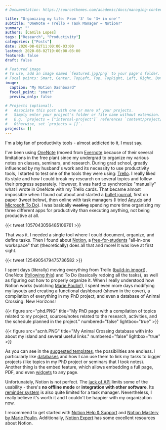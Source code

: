 ```yaml
---
# Documentation: https://sourcethemes.com/academic/docs/managing-content/

title: "Organizing my life: From '3' to '3+ in one'"
subtitle: "OneNote + Trello + Task Manager = Notion?"
summary: ""
authors: [Camila Lopes]
tags: ["Research", "Productivity"]
categories: ["Posts"]
date: 2020-08-02T11:00:00-03:00
lastmod: 2020-08-02T19:00:00-03:00
featured: false
draft: false

# Featured image
# To use, add an image named `featured.jpg/png` to your page's folder.
# Focal points: Smart, Center, TopLeft, Top, TopRight, Left, Right, BottomLeft, Bottom, BottomRight.
image:
  caption: "My Notion Dashboard"
  focal_point: "smart"
  preview_only: false

# Projects (optional).
#   Associate this post with one or more of your projects.
#   Simply enter your project's folder or file name without extension.
#   E.g. `projects = ["internal-project"]` references `content/project/deep-learning/index.md`.
#   Otherwise, set `projects = []`.
projects: []
---
```


I'm a big fan of productivity tools - almost addicted to it, I must say.

I've been using [OneNote](https://www.microsoft.com/en-us/microsoft-365/onenote/) (moved from [Evernote](https://evernote.com/) because of their several limitations in the free plan) since my undergrad to organize my various notes on classes, seminars, and research. During grad school, greatly influenced by my husband's work and its necessity to use productivity tools, I started to test one of the tools they were using: [Trello](https://trello.com/). I really liked its style and how I could break my research on several topics and follow their progress separately. However, it was hard to synchronize "manually" what I wrote in OneNote with my Trello cards. That became almost impossible when I found out about and started a [bullet journal](https://bulletjournal.com/), first on paper (tweet below), then online with task managers (I tried [Any.do](https://www.any.do/) and [Microsoft To Do](https://todo.microsoft.com/)). I was basically ~~wasting~~ spending more time organizing my three different apps for productivity than executing anything, not being productive at all.

{{< tweet 1057043056485109761 >}}

That was it. I needed a single tool where I could document, organize, and define tasks. Then I found about [Notion](https://www.notion.so/), a [free-for-students](https://www.notion.so/Notion-for-students-teachers-adc631df15ee4ab9a7a33dd50f4c16fe) "all-in-one workspace" that (theoretically) does all that and more! It was love at first sight.

{{< tweet 1254905479475736582 >}}

I spent days (literally) moving everything from Trello ([build-in import](https://www.notion.so/Import-data-into-Notion-18c37b470e8941789548b68049af750b)), OneNote ([following this](https://www.reddit.com/r/Notion/comments/el1kva/a_workaround_to_move_from_onenote_to_notion/)) and To Do (basically redoing all the tasks), as well as figuring out how to properly organize it. When I really understood how Notion works (watching [Marie Poulin!](https://www.youtube.com/playlist?list=PLpzKoBl909Y1s8hS5QpSlamyGqzmMqzDZ)), I spent even more days modifying my layouts and creating a functional dashboard (shown in the cover), a compilation of everything in my PhD project, and even a database of Animal Crossing: New Horizons!

{{< figure src="phd.PNG" title="My PhD page with a compilation of topics related to my project, sources/notes related to the research, activities, and the schedule planned in the project." numbered="false" lightbox="true" >}}

{{< figure src="acnh.PNG" title="My Animal Crossing database with info about my island and several useful links." numbered="false" lightbox="true" >}}

As you can see in the [suggested templates](https://www.notion.so/Notion-Template-Gallery-181e961aeb5c4ee6915307c0dfd5156d), the possibilities are endless. I particularly like [databases](https://www.notion.so/Create-a-database-2529ab92d63b478f87d39c2289527444) and how I can use them to link my tasks to bigger projects (like topics in my PhD project or seminars that I took notes). Another thing is the embed feature, which allows embedding a full page, PDF, and even [widgets](https://indify.co/) to any page.

Unfortunately, Notion is not perfect. The [lack of API](https://www.notion.so/Does-Notion-have-an-API-I-can-use-4541b07a5caa46dba0026624646118c0) limits some of the usability - there's **no offline mode** or **integration with other software**. Its [reminder system](https://www.notion.so/Reminders-mentions-777c3d4b488c4e3696f2cc9940cceb2c#76f37acba4b1478f86fac388cc7aeaae) is also quite limited for a task manager. Nevertheless, I really believe it's worth it and I couldn't be happier with my organization now.

I recommend to get started with [Notion Help & Support](https://www.notion.so/Help-Support-e040febf70a94950b8620e6f00005004) and [Notion Mastery by Marie Poulin](https://www.youtube.com/playlist?list=PLpzKoBl909Y1s8hS5QpSlamyGqzmMqzDZ). Additionally, [Notion Expert](https://www.notionexpert.com/) has some excellent resources about Notion.